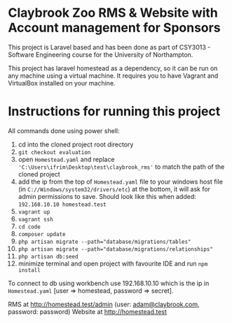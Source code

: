 # Claybrook Zoo RMS & Website with Account management for Sponsors

This project is Laravel based and has been done as part of CSY3013 - Software Engineering course for the University of Northampton.

This project has laravel homestead as a dependency, so it can be run on any machine using a virtual machine. It requires you to have Vagrant and VirtualBox installed on your machine.

# Instructions for running this project

All commands done using power shell:

1. cd into the cloned project root directory
2. ```git checkout evaluation```
3. open ```Homestead.yaml``` and replace ```'C:\Users\ifrim\Desktop\test\claybrook_rms'``` to match the path of the cloned project
4. add the ip from the top of ```Homestead.yaml``` file to your windows host file (in ```C://Windows/system32/drivers/etc```) at the bottom, it will ask for admin permissions to save. Should look like this when added: ```192.168.10.10 homestead.test```
5. ```vagrant up```
6. ```vagrant ssh```
7. ```cd code```
8. ```composer update```
9. ```php artisan migrate --path="database/migrations/tables"```
10. ```php artisan migrate --path="database/migrations/relationships"```
11. ```php artisan db:seed```
12. minimize terminal and open project with favourite IDE and run ```npm install```
	
To connect to db using workbench use 192.168.10.10 which is the ip in ```Homestead.yaml``` [user => homestead, password => secret].

RMS at http://homestead.test/admin (user: adam@claybrook.com, password: password)
Website at http://homestead.test
